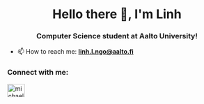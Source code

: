 <h1 align="center">Hello there 👋, I'm Linh </h1>
<h3 align="center">Computer Science student at Aalto University! </h3>



- 📫 How to reach me: **linh.l.ngo@aalto.fi** 


<h3 align="left">Connect with me:</h3>
<p align="left">
<a href="https://www.linkedin.com/in/linh-l-ngo/" target="blank"> <img align="center" src="https://raw.githubusercontent.com/rahuldkjain/github-profile-readme-generator/master/src/images/icons/Social/linked-in-alt.svg" alt="michaelha" height="30" width="40" /></a>
